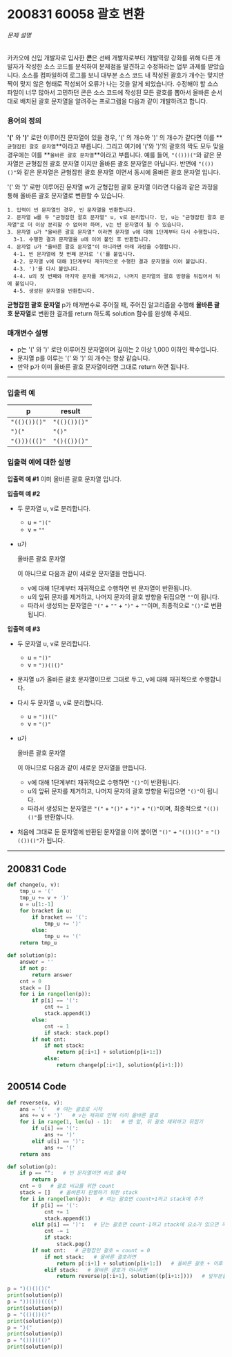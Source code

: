 # 200831 60058 괄호 변환

###### 문제 설명

카카오에 신입 개발자로 입사한 **콘**은 선배 개발자로부터 개발역량 강화를 위해 다른 개발자가 작성한 소스 코드를 분석하여 문제점을 발견하고 수정하라는 업무 과제를 받았습니다. 소스를 컴파일하여 로그를 보니 대부분 소스 코드 내 작성된 괄호가 개수는 맞지만 짝이 맞지 않은 형태로 작성되어 오류가 나는 것을 알게 되었습니다.
수정해야 할 소스 파일이 너무 많아서 고민하던 콘은 소스 코드에 작성된 모든 괄호를 뽑아서 올바른 순서대로 배치된 괄호 문자열을 알려주는 프로그램을 다음과 같이 개발하려고 합니다.

### 용어의 정의

**'('** 와 **')'** 로만 이루어진 문자열이 있을 경우, '(' 의 개수와 ')' 의 개수가 같다면 이를 **`균형잡힌 괄호 문자열`**이라고 부릅니다.
그리고 여기에 '('와 ')'의 괄호의 짝도 모두 맞을 경우에는 이를 **`올바른 괄호 문자열`**이라고 부릅니다.
예를 들어, `"(()))("`와 같은 문자열은 균형잡힌 괄호 문자열 이지만 올바른 괄호 문자열은 아닙니다.
반면에 `"(())()"`와 같은 문자열은 균형잡힌 괄호 문자열 이면서 동시에 올바른 괄호 문자열 입니다.

'(' 와 ')' 로만 이루어진 문자열 w가 균형잡힌 괄호 문자열 이라면 다음과 같은 과정을 통해 올바른 괄호 문자열로 변환할 수 있습니다.

```
1. 입력이 빈 문자열인 경우, 빈 문자열을 반환합니다. 
2. 문자열 w를 두 "균형잡힌 괄호 문자열" u, v로 분리합니다. 단, u는 "균형잡힌 괄호 문자열"로 더 이상 분리할 수 없어야 하며, v는 빈 문자열이 될 수 있습니다. 
3. 문자열 u가 "올바른 괄호 문자열" 이라면 문자열 v에 대해 1단계부터 다시 수행합니다. 
  3-1. 수행한 결과 문자열을 u에 이어 붙인 후 반환합니다. 
4. 문자열 u가 "올바른 괄호 문자열"이 아니라면 아래 과정을 수행합니다. 
  4-1. 빈 문자열에 첫 번째 문자로 '('를 붙입니다. 
  4-2. 문자열 v에 대해 1단계부터 재귀적으로 수행한 결과 문자열을 이어 붙입니다. 
  4-3. ')'를 다시 붙입니다. 
  4-4. u의 첫 번째와 마지막 문자를 제거하고, 나머지 문자열의 괄호 방향을 뒤집어서 뒤에 붙입니다. 
  4-5. 생성된 문자열을 반환합니다.
```

**균형잡힌 괄호 문자열** p가 매개변수로 주어질 때, 주어진 알고리즘을 수행해 **올바른 괄호 문자열**로 변환한 결과를 return 하도록 solution 함수를 완성해 주세요.

### 매개변수 설명

- p는 '(' 와 ')' 로만 이루어진 문자열이며 길이는 2 이상 1,000 이하인 짝수입니다.
- 문자열 p를 이루는 '(' 와 ')' 의 개수는 항상 같습니다.
- 만약 p가 이미 올바른 괄호 문자열이라면 그대로 return 하면 됩니다.

------

### 입출력 예

| p            | result       |
| ------------ | ------------ |
| `"(()())()"` | `"(()())()"` |
| `")("`       | `"()"`       |
| `"()))((()"` | `"()(())()"` |

### 입출력 예에 대한 설명

**입출력 예 #1**
이미 올바른 괄호 문자열 입니다.

**입출력 예 #2**

- 두 문자열 u, v로 분리합니다.

  - u = `")("`
  - v = `""`

- u가

   

  올바른 괄호 문자열

  이 아니므로 다음과 같이 새로운 문자열을 만듭니다.

  - v에 대해 1단계부터 재귀적으로 수행하면 빈 문자열이 반환됩니다.
  - u의 앞뒤 문자를 제거하고, 나머지 문자의 괄호 방향을 뒤집으면 `""`이 됩니다.
  - 따라서 생성되는 문자열은 `"("` + `""` + `")"` + `""`이며, 최종적으로 `"()"`로 변환됩니다.

**입출력 예 #3**

- 두 문자열 u, v로 분리합니다.

  - u = `"()"`
  - v = `"))((()"`

- 문자열 u가 올바른 괄호 문자열이므로 그대로 두고, v에 대해 재귀적으로 수행합니다.

- 다시 두 문자열 u, v로 분리합니다.

  - u = `"))(("`
  - v = `"()"`

- u가

   

  올바른 괄호 문자열

  이 아니므로 다음과 같이 새로운 문자열을 만듭니다.

  - v에 대해 1단계부터 재귀적으로 수행하면 `"()"`이 반환됩니다.
  - u의 앞뒤 문자를 제거하고, 나머지 문자의 괄호 방향을 뒤집으면 `"()"`이 됩니다.
  - 따라서 생성되는 문자열은 `"("` + `"()"` + `")"` + `"()"`이며, 최종적으로 `"(())()"`를 반환합니다.

- 처음에 그대로 둔 문자열에 반환된 문자열을 이어 붙이면 `"()"` + `"(())()"` = `"()(())()"`가 됩니다.

---

## 200831 Code

```python
def change(u, v):
    tmp_u = '('
    tmp_u += v + ')'
    u = u[1:-1]
    for bracket in u:
        if bracket == '(':
            tmp_u += ')'
        else:
            tmp_u += '('
    return tmp_u

def solution(p):
    answer = ''
    if not p:
        return answer
    cnt = 0
    stack = []
    for i in range(len(p)):
        if p[i] == '(':
            cnt += 1
            stack.append(1)
        else:
            cnt -= 1
            if stack: stack.pop()
        if not cnt:
            if not stack:
                return p[:i+1] + solution(p[i+1:])
            else:
                return change(p[:i+1], solution(p[i+1:]))
```



## 200514 Code

```python
def reverse(u, v):
    ans = '('   # 여는 괄호로 시작
    ans += v + ')'   # v는 재귀로 인해 이미 올바른 괄호
    for i in range(1, len(u) - 1):   # 맨 앞, 뒤 괄호 제외하고 뒤집기
        if u[i] == '(':
            ans += ')'
        elif u[i] == ')':
            ans += '('
    return ans

def solution(p):
    if p == "":   # 빈 문자열이면 바로 출력
        return p
    cnt = 0   # 괄호 비교를 위한 count
    stack = []   # 올바른지 판별하기 위한 stack
    for i in range(len(p)):   # 여는 괄호면 count+1하고 stack에 추가
        if p[i] == '(':
            cnt += 1
            stack.append(1)
        elif p[i] == ')':   # 닫는 괄호면 count-1하고 stack에 요소가 있으면 꺼낸다
            cnt -= 1
            if stack:
                stack.pop()
        if not cnt:   # 균형잡인 괄호 = count = 0
            if not stack:   # 올바른 괄호라면
                return p[:i+1] + solution(p[i+1:])   # 올바른 괄호 + 이후 뒷부분은 재귀
            elif stack:   # 올바른 괄호가 아니라면
                return reverse(p[:i+1], solution((p[i+1:])))   # 앞부분을 리버스 해야한다. 뒷부분은 계속 재귀하면서 리버스 같이 진행

p = ")()()()("
print(solution(p))
p = "))()))(((("
print(solution(p))
p = "(()())()"
print(solution(p))
p = ")("
print(solution(p))
p = "()))((()"
print(solution(p))
```

